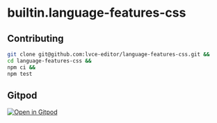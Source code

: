 # builtin.language-features-css

## Contributing

```sh
git clone git@github.com:lvce-editor/language-features-css.git &&
cd language-features-css &&
npm ci &&
npm test
```

## Gitpod

[![Open in Gitpod](https://gitpod.io/button/open-in-gitpod.svg)](https://gitpod.io/#https://github.com/lvce-editor/language-features-css)
